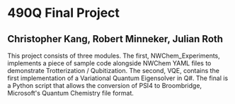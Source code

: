 # 490Q Final Project
## Christopher Kang, Robert Minneker, Julian Roth

This project consists of three modules. The first, NWChem_Experiments, implements a piece of sample code alongside NWChem YAML files to demonstrate Trotterization / Qubitization. The second, VQE, contains the first implementation of a Variational Quantum Eigensolver in Q#. The final is a Python script that allows the conversion of PSI4 to Broombridge, Microsoft's Quantum Chemistry file format. 
